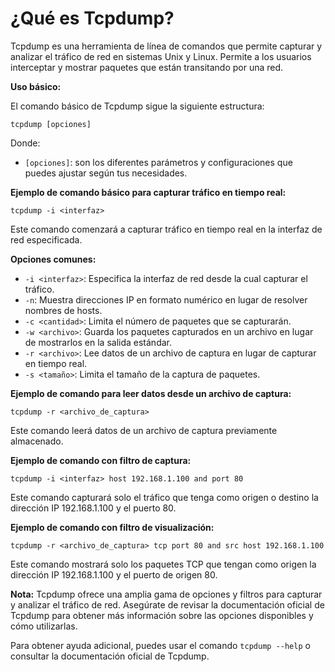 
<h1>¿Qué es Tcpdump?</h1>

Tcpdump es una herramienta de línea de comandos que permite capturar y analizar el tráfico de red en sistemas Unix y Linux. Permite a los usuarios interceptar y mostrar paquetes que están transitando por una red.

**Uso básico:**

El comando básico de Tcpdump sigue la siguiente estructura:
```
tcpdump [opciones]
```

Donde:
- `[opciones]`: son los diferentes parámetros y configuraciones que puedes ajustar según tus necesidades.

**Ejemplo de comando básico para capturar tráfico en tiempo real:**
```
tcpdump -i <interfaz>
```

Este comando comenzará a capturar tráfico en tiempo real en la interfaz de red especificada.

**Opciones comunes:**

- `-i <interfaz>`: Especifica la interfaz de red desde la cual capturar el tráfico.
- `-n`: Muestra direcciones IP en formato numérico en lugar de resolver nombres de hosts.
- `-c <cantidad>`: Limita el número de paquetes que se capturarán.
- `-w <archivo>`: Guarda los paquetes capturados en un archivo en lugar de mostrarlos en la salida estándar.
- `-r <archivo>`: Lee datos de un archivo de captura en lugar de capturar en tiempo real.
- `-s <tamaño>`: Limita el tamaño de la captura de paquetes.

**Ejemplo de comando para leer datos desde un archivo de captura:**
```
tcpdump -r <archivo_de_captura>
```

Este comando leerá datos de un archivo de captura previamente almacenado.

**Ejemplo de comando con filtro de captura:**
```
tcpdump -i <interfaz> host 192.168.1.100 and port 80
```

Este comando capturará solo el tráfico que tenga como origen o destino la dirección IP 192.168.1.100 y el puerto 80.

**Ejemplo de comando con filtro de visualización:**
```
tcpdump -r <archivo_de_captura> tcp port 80 and src host 192.168.1.100
```

Este comando mostrará solo los paquetes TCP que tengan como origen la dirección IP 192.168.1.100 y el puerto de origen 80.

**Nota:**
Tcpdump ofrece una amplia gama de opciones y filtros para capturar y analizar el tráfico de red. Asegúrate de revisar la documentación oficial de Tcpdump para obtener más información sobre las opciones disponibles y cómo utilizarlas.

Para obtener ayuda adicional, puedes usar el comando `tcpdump --help` o consultar la documentación oficial de Tcpdump.